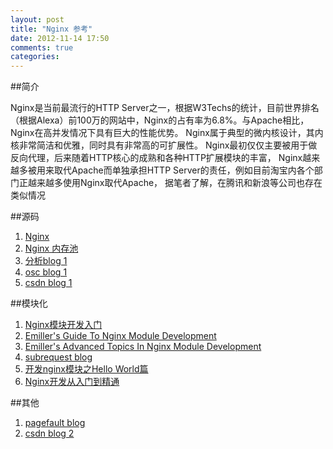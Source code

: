 ```yaml
---
layout: post
title: "Nginx 参考"
date: 2012-11-14 17:50
comments: true
categories: 
---
```


##简介

Nginx是当前最流行的HTTP Server之一，根据W3Techs的统计，目前世界排名
（根据Alexa）前100万的网站中，Nginx的占有率为6.8%。与Apache相比，
Nginx在高并发情况下具有巨大的性能优势。
Nginx属于典型的微内核设计，其内核非常简洁和优雅，同时具有非常高的可扩展性。
Nginx最初仅仅主要被用于做反向代理，后来随着HTTP核心的成熟和各种HTTP扩展模块的丰富，
Nginx越来越多被用来取代Apache而单独承担HTTP Server的责任，例如目前淘宝内各个部门正越来越多使用Nginx取代Apache，
据笔者了解，在腾讯和新浪等公司也存在类似情况

##源码

1. [Nginx](www.nginx.org)
2. [Nginx 内存池](http://www.alidata.org/archives/1390)
3. [分析blog 1](http://blog.csdn.net/kenbinzhang/article/category/603177)
4. [osc blog 1](http://my.oschina.net/fqing/blog?catalog=232290)
5. [csdn blog 1](http://blog.csdn.net/dingyujie)

##模块化

1. [Nginx模块开发入门](http://www.codinglabs.org/html/intro-of-nginx-module-development.html)
2. [Emiller's Guide To Nginx Module Development](http://www.evanmiller.org/nginx-modules-guide.html)
3. [Emiller's Advanced Topics In Nginx Module Development](http://www.evanmiller.org/nginx-modules-guide-advanced.html)
4. [subrequest blog ](http://blog.chinaunix.net/uid-17271162-id-3061033.html)
5. [开发nginx模块之Hello World篇](http://www.162cm.com/p/ngx_ext.html)
6. [Nginx开发从入门到精通](http://tengine.taobao.org/book/index.html)

##其他

1. [pagefault blog](http://www.pagefault.info)
2. [csdn blog 2](http://simohayha.iteye.com/)
